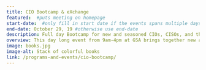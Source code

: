 ```yaml
---
title: CIO Bootcamp & eXchange
featured:  #puts meeting on homepage
start-date:  #only fill in start date if the events spans multiple days
end-date: October 29, 19 #otherwise use end-date
description: Full day Bootcamp for new and seasoned CIOs, CISOs, and their Deputies.
overview: This day long event from 9am-4pm at GSA brings together new and seasoned CIOs, CISOs, and their Deputies to help agency IT leadership learn more about the CIO Council and how to get involved.
image: books.jpg
image-alt: Stack of colorful books
link: /programs-and-events/cio-bootcamp/
---
```

